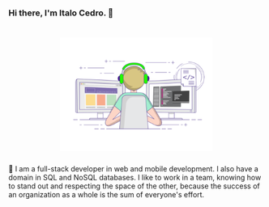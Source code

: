 ### Hi there, I'm Italo Cedro. 👋

<h1 align="center">
    <img alt="Coder" title="#Coder" src="https://github.com/italocedrosales/italocedrosales/blob/master/img/coding-freak.gif" width="300px" />
</h1>

:rocket: I am a full-stack developer in web and mobile development. I also have a domain in SQL and NoSQL databases. I like to work in a team, knowing how to stand out and respecting the space of the other, because the success of an organization as a whole is the sum of everyone's effort.
